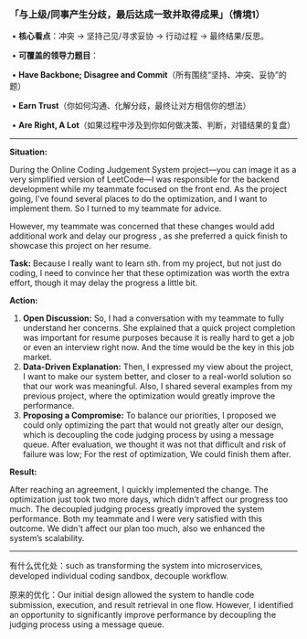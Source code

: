 ### 「与上级/同事产生分歧，最后达成一致并取得成果」（情境1）

​	•	**核心看点**：冲突 -> 坚持己见/寻求妥协 -> 行动过程 -> 最终结果/反思。

​	•	**可覆盖的领导力题目**：

​	•	**Have Backbone; Disagree and Commit**（所有围绕“坚持、冲突、妥协”的题）

​	•	**Earn Trust**（你如何沟通、化解分歧，最终让对方相信你的想法）

​	•	**Are Right, A Lot**（如果过程中涉及到你如何做决策、判断，对错结果的复盘）

------

**Situation:**

During the Online Coding Judgement System project—you can image it as a very simplified version of LeetCode—I was responsible for the backend development while my teammate focused on the front end. As the project going, I've found several places to do the optimization, and I want to implement them. So I turned to my teammate for advice.

However, my teammate was concerned that these changes would add additional work and delay our progress , as she preferred a quick finish to showcase this project on her resume.

**Task:**
Because I really want to learn sth. from my project, but not just do coding, I need to convince her that these optimization was worth the extra effort, though it may delay the progress a little bit. 

**Action:**

1. **Open Discussion:**
   So, I had a conversation with my teammate to fully understand her concerns. She explained that a quick project completion was important for resume purposes because it is really hard to get a job or even an interview right now. And the time would be the key in this job market.
2. **Data-Driven Explanation:**
   Then,  I expressed my view about the project, I want to make our system better, and closer to a real-world solution so that our work was meaningful. Also, I shared several examples from my previous project, where the optimization would greatly improve the performance.
3. **Proposing a Compromise:**
   To balance our priorities, I proposed we could only optimizing the part that would not greatly alter our design, which is decoupling the code judging process by using a message queue. After evaluation, we thought it was not that difficult and risk of failure was low; For the rest of optimization, We could finish them after.

**Result:**

After reaching an agreement, I quickly implemented the change. The optimization just took two more days, which didn't affect our progress too much. The decoupled judging process greatly improved the system performance. Both my teammate and I were very satisfied with this outcome. We didn't affect our plan too much, also we enhanced the system’s scalability. 

-------

有什么优化处：such as transforming the system into microservices, developed individual coding sandbox, decouple workflow.

原来的优化：Our initial design allowed the system to handle code submission, execution, and result retrieval in one flow. However, I identified an opportunity to significantly improve performance by decoupling the judging process using a message queue. 

